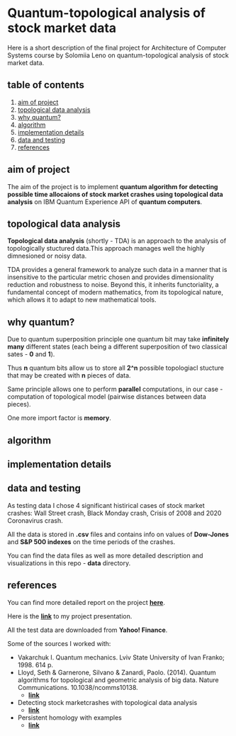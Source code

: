 # Quantum-topological analysis of stock market data

Here is a short description of the final project for Architecture of Computer Systems course by Solomiia Leno on quantum-topological analysis of stock market data.

## table of contents
1. [aim of project](#aim-of-project)
2. [topological data analysis](#topological-data-analysis)
3. [why quantum?](#why-quantum)
4. [algorithm](#algorithm)
5. [implementation details](#implementation-details)
6. [data and testing](#data-and-testing)
7. [references](#references)

## aim of project
The aim of the project is to implement **quantum algorithm for detecting possible time allocaions of stock market crashes using topological data analysis** on IBM Quantum Experience API of **quantum computers**.

## topological data analysis
**Topological data analysis** (shortly - TDA) is an approach to the analysis of topologically stuctured data.This approach manages well the highly dimnesioned or noisy data.

TDA provides a general framework to analyze such data in a manner that is insensitive to the particular metric chosen and provides dimensionality reduction and robustness to noise. Beyond this, it inherits functoriality, a fundamental concept of modern mathematics, from its topological nature, which allows it to adapt to new mathematical tools.

## why quantum?
Due to quantum superposition principle one quantum bit may take **infinitely many** different states (each being a different superposition of two classical sates - **0** and **1**).

Thus **n** quantum bits allow us to store all **2^n** possible topologiacl stucture that may be created with **n** pieces of data.

Same principle allows one to perform **parallel** computations, in our case - computation of topological model (pairwise distances between data pieces).

One more import factor is **memory**. 

## algorithm


## implementation details

## data and testing
As testing data I chose 4 significant histirical cases of stock market crashes: Wall Street crash, Black Monday crash, Crisis of 2008 and 2020 Coronavirus crash.

All the data is stored in **.csv** files and contains info on values of **Dow-Jones** and **S&P 500 indexes** on the time periods of the crashes.

You can find the data files as well as more detailed description and visualizations in this repo - **data** directory.

## references
You can find more detailed report on the project [**here**](https://sol4ik.github.io/AoCS-report/).

Here is the [**link**](https://docs.google.com/presentation/d/16S5xK0NhVxzvIlZIi0GVV4fMD2bYA7v2nEAYY3zeXXA/edit?usp=sharing) to my project presentation.

All the test data are downloaded from **Yahoo! Finance**.

Some of the sources I worked with:
- Vakarchuk I. Quantum mechanics. Lviv State University of Ivan Franko; 1998. 614 p.
- Lloyd, Seth & Garnerone, Silvano & Zanardi, Paolo. (2014). Quantum algorithms for topological and geometric analysis of big data. Nature Communications. 10.1038/ncomms10138. 
  - [**link**](https://www.researchgate.net/publication/264742794_Quantum_algorithms_for_topological_and_geometric_analysis_of_big_data/citation/download)
- Detecting stock marketcrashes with topological data analysis
  - [**link**](https://towardsdatascience.com/detecting-stock-market-crashes-with-topological-data-analysis-7d5dd98abe42)
- Persistent homology with examples
  - [**link**](https://towardsdatascience.com/persistent-homology-with-examples-1974d4b9c3d0)
